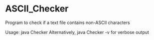# ASCII_Checker
Program to check if a text file contains non-ASCII characters

Usage: java Checker <filename>
Alternatively, java Checker -v <filename> for verbose output
